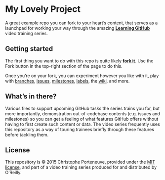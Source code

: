 My Lovely Project
=================

A great example repo you can fork to your heart’s content, that serves as a launchpad for working your way through the amazing **[Learning GitHub](http://shop.oreilly.com/category/videos/programming.do)** video training series.

## Getting started

The first thing you want to do with this repo is quite likely [**fork it**](https://help.github.com/articles/fork-a-repo/).  Use the Fork button in the top-right section of the page to do this.

Once you’re on your fork, you can experiment however you like with it, play with 
[branches](https://help.github.com/articles/viewing-branches-in-your-repository/), 
[issues](https://help.github.com/articles/about-issues), 
[milestones](https://help.github.com/articles/associating-milestones-with-issues-and-pull-requests/), 
[labels](https://help.github.com/articles/applying-labels-to-issues-and-pull-requests/), the 
[wiki](https://help.github.com/articles/about-github-wikis/), and more.

## What’s in there?

Various files to support upcoming GitHub tasks the series trains you for, but more importantly, demonstration out-of-codebase contents (e.g. issues and milestones) so you can get a feeling of what features GitHub offers without having to first create such content or data.  The video series frequently uses this repository as a way of touring trainees briefly through these features before tackling them.

## License

This repository is © 2015 Christophe Porteneuve, provided under the [MIT license](LICENSE), and part of a video training series produced for and distributed by O’Reilly.
